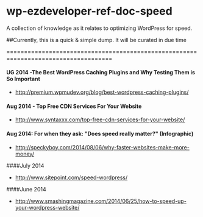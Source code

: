 wp-ezdeveloper-ref-doc-speed
============================

A collection of knowledge as it relates to optimizing WordPress for speed. 

##Currently, this is a quick & simple dump. It will be curated in due time


====================================================================================

#### UG 2014 -The Best WordPress Caching Plugins and Why Testing Them is So Important
- http://premium.wpmudev.org/blog/best-wordpress-caching-plugins/


#### Aug 2014 - Top Free CDN Services For Your Website
- http://www.syntaxxx.com/top-free-cdn-services-for-your-website/


#### Aug 2014: For when they ask: "Does speed really matter?" (Infographic)
- http://speckyboy.com/2014/08/06/why-faster-websites-make-more-money/


####July 2014 
- http://www.sitepoint.com/speed-wordpress/


####June 2014
 - http://www.smashingmagazine.com/2014/06/25/how-to-speed-up-your-wordpress-website/
